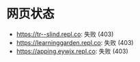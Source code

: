 # 网页状态
- https://tr--slind.repl.co: 失败 (403)
- https://learninggarden.repl.co: 失败 (403)
- https://apping.eywjx.repl.co: 失败 (403)
